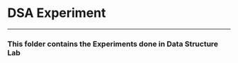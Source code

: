 <h1>DSA Experiment</h1>
<hr>
<h3>This folder contains the Experiments done in Data Structure Lab</h3>

